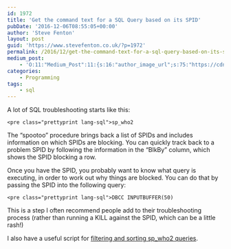 ```yaml
---
id: 1972
title: 'Get the command text for a SQL Query based on its SPID'
pubDate: '2016-12-06T08:55:05+00:00'
author: 'Steve Fenton'
layout: post
guid: 'https://www.stevefenton.co.uk/?p=1972'
permalink: /2016/12/get-the-command-text-for-a-sql-query-based-on-its-spid/
medium_post:
    - 'O:11:"Medium_Post":11:{s:16:"author_image_url";s:75:"https://cdn-images-1.medium.com/fit/c/400/400/1*eXkhfEuF41g5W_xnc_ydLA.jpeg";s:10:"author_url";s:38:"https://medium.com/@steve.fenton.co.uk";s:11:"byline_name";N;s:12:"byline_email";N;s:10:"cross_link";s:3:"yes";s:2:"id";s:12:"d2c97cdc5efa";s:21:"follower_notification";s:3:"yes";s:7:"license";s:19:"all-rights-reserved";s:14:"publication_id";s:2:"-1";s:6:"status";s:5:"draft";s:3:"url";s:51:"https://medium.com/@steve.fenton.co.uk/d2c97cdc5efa";}'
categories:
    - Programming
tags:
    - sql
---
```


A lot of SQL troubleshooting starts like this:

```
<pre class="prettyprint lang-sql">sp_who2
```

The “spootoo” procedure brings back a list of SPIDs and includes information on which SPIDs are blocking. You can quickly track back to a problem SPID by following the information in the “BlkBy” column, which shows the SPID blocking a row.

Once you have the SPID, you probably want to know what query is executing, in order to work out why things are blocked. You can do that by passing the SPID into the following query:

```
<pre class="prettyprint lang-sql">DBCC INPUTBUFFER(50)
```

This is a step I often recommend people add to their troubleshooting process (rather than running a KILL against the SPID, which can be a little rash!)

I also have a useful script for [filtering and sorting sp\_who2 queries](https://www.stevefenton.co.uk/2018/07/sql-server-filter-and-sort-records-from-sp_who2/).